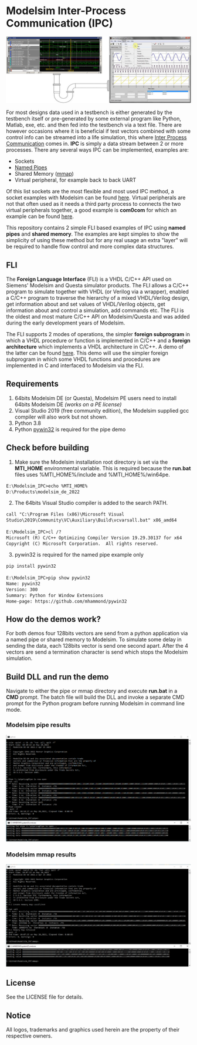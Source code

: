 # Modelsim Inter-Process Communication (IPC)

![Image showing Modelsim IPC](modelsim_ipc.png "Modelsim IPC") 

For most designs data used in a testbench is either generated by the testbench itself or pre-generated by some external program like Python, Matlab, exe, etc. and then fed into the testbench via a text file. There are however occasions where it is beneficial if test vectors combined with some control info can be streamed into a life simulation, this where [Inter Process Communication](https://en.wikipedia.org/wiki/Inter-process_communication) comes in. **IPC** is simply a data stream between 2 or more processes. There any several ways IPC can be implemented, examples are:

+ Sockets
+ [Named Pipes](https://en.wikipedia.org/wiki/Named_pipe)
+ Shared Memory ([mmap](https://en.wikipedia.org/wiki/Mmap))
+ Virtual peripheral, for example back to back UART

Of this list sockets are the most flexible and most used IPC method, a socket examples with Modelsim can be found [here](https://github.com/htminuslab/Modelsim-Socket-Fern). Virtual peripherals are not that often used as it needs a third party process to connects the two virtual peripherals together, a good example is **com0com** for which an example can be found [here](https://github.com/htminuslab/Modelsim_FLI_UART).

This repository contains 2 simple FLI based examples of IPC using **named pipes** and **shared memory**. The examples are kept simples to show the simplicity of using these method but for any real usage an extra "layer" will be required to handle flow control and more complex data structures.

## FLI
The **Foreign Language Interface** (FLI) is a VHDL C/C++ API used on Siemens' Modelsim and Questa simulator products. The FLI allows a C/C++ program to simulate together with VHDL (or Verilog via a wrapper), enabled a C/C++ program to traverse the hierarchy of a mixed VHDL/Verilog design, get information about and set values of VHDL/Verilog objects, get information about and control a simulation, add commands etc. The FLI is the oldest and most mature C/C++ API on Modelsim/Questa and was added during the early development years of Modelsim.
 
The FLI supports 2 modes of operations, the simpler **foreign subprogram** in which a VHDL procedure or function is implemented in C/C++ and a **foreign architecture** which implements a VHDL architecture in C/C++. A demo of the latter can be found [here](https://github.com/htminuslab/Modelsim-Unicorn). This demo will use the simpler foreign subprogram in which some VHDL functions and procedures are implemented in C and interfaced to Modelsim via the FLI.

 
## Requirements
1) 64bits Modelsim DE (or Questa), Modelsim PE users need to install 64bits Modelsim DE *(works on a PE license)*
2) Visual Studio 2019 (free community edition), the Modelsim supplied gcc compiler will also work but not shown.
3) Python 3.8
4) Python [pywin32](https://pypi.org/project/pywin32/) is required for the pipe demo

## Check before building
1) Make sure the Modelsim installation root directory is set via the **MTI_HOME** environmental variable. This is required because the **run.bat** files uses %MTI_HOME%/include and %MTI_HOME%/win64pe.
```
E:\Modelsim_IPC>echo %MTI_HOME%
D:\Products\modelsim_de_2022
```

2) The 64bits Visual Studio compiler is added to the search PATH.

```
call "C:\Program Files (x86)\Microsoft Visual Studio\2019\Community\VC\Auxiliary\Build\vcvarsall.bat" x86_amd64

E:\Modelsim_IPC>cl /?
Microsoft (R) C/C++ Optimizing Compiler Version 19.29.30137 for x64
Copyright (C) Microsoft Corporation.  All rights reserved.
```

3) pywin32 is required for the named pipe example only

```
pip install pywin32

E:\Modelsim_IPC>pip show pywin32
Name: pywin32
Version: 300
Summary: Python for Window Extensions
Home-page: https://github.com/mhammond/pywin32
```
 
## How do the demos work? 

For both demos four 128bits vectors are send from a python application via a named pipe or shared memory to Modelsim. To simulate some delay in sending the data, each 128bits vector is send one second apart. After the 4 vectors are send a termination character is send which stops the Modelsim simulation.

## Build DLL and run the demo

Navigate to either the pipe or mmap directory and execute **run.bat** in a **CMD** prompt. The batch file will build the DLL and invoke a separate CMD prompt for the Python program before running Modelsim in command line mode. 

### Modelsim pipe results
![Image showing pipe results](modelsim_pipe_output.png "Modelsim pipe results")
 
### Modelsim mmap results
![Image showing mmap results](modelsim_mmap_output.png "Modelsim mmap results") 
 
## License

See the LICENSE file for details.

 
## Notice
All logos, trademarks and graphics used herein are the property of their respective owners.